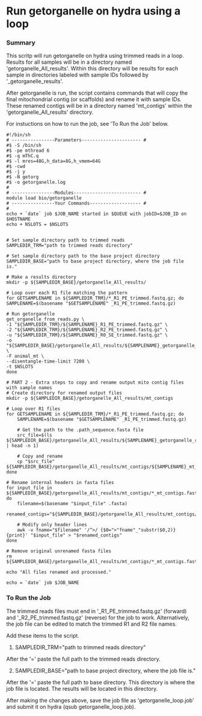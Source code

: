 # Run getorganelle on hydra using a loop
### Summary
This scritp will run getorganelle on hydra using trimmed reads in a loop. Results for all samples will be in a directory named 'getorganelle_All_results'. Within this directory will be results for each sample in directories labeled with sample IDs followed by '_getorganelle_results'.

After getorganelle is run, the script contains commands that will copy the final mitochondrial contig (or scaffolds) and rename it with sample IDs. These renamed contigs will be in a directory named 'mt_contigs' within the 'getorganelle_All_results' directory.

For instuctions on how to run the job, see 'To Run the Job' below.


```
#!/bin/sh
# ----------------Parameters---------------------- #
#$ -S /bin/sh
#$ -pe mthread 6
#$ -q mThC.q
#$ -l mres=48G,h_data=8G,h_vmem=64G
#$ -cwd
#$ -j y
#$ -N getorg
#$ -o getorganelle.log
#
# ----------------Modules------------------------- #
module load bio/getorganelle
# ----------------Your Commands------------------- #
#
echo + `date` job $JOB_NAME started in $QUEUE with jobID=$JOB_ID on $HOSTNAME
echo + NSLOTS = $NSLOTS


# Set sample directory path to trimmed reads
SAMPLEDIR_TRM="path to trimmed reads directory"

# Set sample directory path to the base project directory
SAMPLEDIR_BASE="path to base project directory, where the job file is."  

# Make a results directory
mkdir -p ${SAMPLEDIR_BASE}/getorganelle_All_results/

# Loop over each R1 file matching the pattern
for GETSAMPLENAME in ${SAMPLEDIR_TRM}/*_R1_PE_trimmed.fastq.gz; do
SAMPLENAME=$(basename "$GETSAMPLENAME" _R1_PE_trimmed.fastq.gz)

# Run getorganelle
get_organelle_from_reads.py \
-1 "${SAMPLEDIR_TRM}/${SAMPLENAME}_R1_PE_trimmed.fastq.gz" \
-2 "${SAMPLEDIR_TRM}/${SAMPLENAME}_R2_PE_trimmed.fastq.gz" \
-u "${SAMPLEDIR_TRM}/${SAMPLENAME}_R0_SE_trimmed.fastq.gz" \
-o "${SAMPLEDIR_BASE}/getorganelle_All_results/${SAMPLENAME}_getorganelle_results" \
-F animal_mt \
--disentangle-time-limit 7200 \
-t $NSLOTS
done

# PART 2 - Extra steps to copy and rename output mito contig files with sample names
# Create directory for renamed output files
mkdir -p ${SAMPLEDIR_BASE}/getorganelle_All_results/mt_contigs

# Loop over R1 files
for GETSAMPLENAME in ${SAMPLEDIR_TRM}/*_R1_PE_trimmed.fastq.gz; do
    SAMPLENAME=$(basename "$GETSAMPLENAME" _R1_PE_trimmed.fastq.gz)

    # Get the path to the .path_sequence.fasta file
    src_file=$(ls ${SAMPLEDIR_BASE}/getorganelle_All_results/${SAMPLENAME}_getorganelle_results/*.path_sequence.fasta | head -n 1)

    # Copy and rename
    cp "$src_file" ${SAMPLEDIR_BASE}/getorganelle_All_results/mt_contigs/${SAMPLENAME}_mt_contigs.fasta
done

# Rename internal headers in fasta files
for input_file in ${SAMPLEDIR_BASE}/getorganelle_All_results/mt_contigs/*_mt_contigs.fasta; do
    filename=$(basename "$input_file" .fasta)
    renamed_contigs="${SAMPLEDIR_BASE}/getorganelle_All_results/mt_contigs/${filename}_renamed.fasta"

    # Modify only header lines
    awk -v fname="$filename" '/^>/ {$0=">"fname"_"substr($0,2)} {print}' "$input_file" > "$renamed_contigs"
done

# Remove original unrenamed fasta files
rm ${SAMPLEDIR_BASE}/getorganelle_All_results/mt_contigs/*_mt_contigs.fasta

echo "All files renamed and processed."

echo = `date` job $JOB_NAME

```

### To Run the Job
The trimmed reads files must end in '_R1_PE_trimmed.fastq.gz' (forward) and '_R2_PE_trimmed.fastq.gz' (reverse) for the job to work. Alternatively, the job file can be edited to match the trimmed R1 and R2 file names.

Add these items to the script.

1. SAMPLEDIR_TRM="path to trimmed reads directory"

After the '=' paste the full path to the trimmed reads directory.

2. SAMPLEDIR_BASE="path to base project directory, where the job file is."

After the '=' paste the full path to base directory. This directory is where the job file is located. The results will be located in this directory.

After making the changes above, save the job file as 'getorganelle_loop.job' and submit it on hydra (qsub getorganelle_loop.job).




